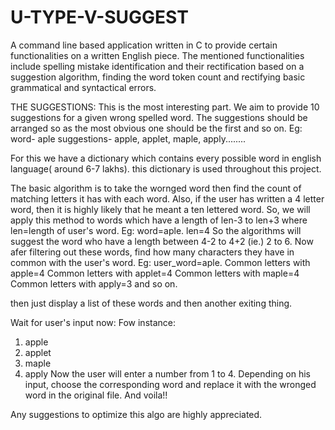 # U-TYPE-V-SUGGEST
A command line based application written in C to provide certain functionalities on a written English piece. The mentioned functionalities include spelling mistake identification and their rectification based on a suggestion algorithm, finding the word token count and rectifying basic grammatical and syntactical errors.

THE SUGGESTIONS:
This is the most interesting part. We aim to provide 10 suggestions for a given wrong spelled word. The suggestions should be arranged so as the most obvious one should be the first and so on.
Eg:
word- aple
suggestions- apple,  applet, maple, apply........

For this we have a dictionary which contains every possible word in english language( around 6-7 lakhs). this dictionary is used throughout this project.

The basic algorithm is to take the wornged word then find the count of matching letters it has with each word.
Also, if the user has written a 4 letter word, then it is highly likely that he meant a ten lettered word. So, we will apply this method to words which have a length of
len-3 to len+3 where len=length of user's word.
Eg: word=aple. len=4  So the algorithms will suggest the word who have a length between 4-2  to 4+2  (ie.) 2 to 6.
Now afer filtering out these words, find how many characters they have in common with the user's word.
Eg: user_word=aple.
Common letters with apple=4
Common letters with applet=4
Common letters with maple=4 
Common letters with apply=3 and so on.

then just display a list of these words and then another exiting thing.

Wait for user's input now: Fow instance:
1) apple
2) applet
3) maple
4) apply
Now the user will enter a number from 1 to 4. Depending on his input, choose the corresponding word and replace it with the wronged word in the original file. And voila!!


Any suggestions to optimize this algo are highly appreciated.
